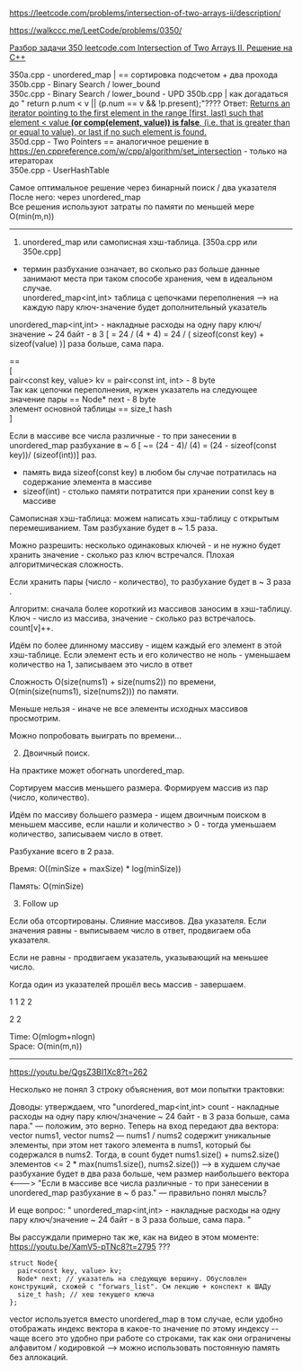 https://leetcode.com/problems/intersection-of-two-arrays-ii/description/

https://walkccc.me/LeetCode/problems/0350/

[Разбор задачи 350 leetcode.com Intersection of Two Arrays II. Решение на C++](https://www.youtube.com/watch?v=QgsZ3BI1Xc8&ab_channel=3.5%D0%B7%D0%B0%D0%B4%D0%B0%D1%87%D0%B8%D0%B2%D0%BD%D0%B5%D0%B4%D0%B5%D0%BB%D1%8E)

350a.cpp - unordered_map  | == сортировка подсчетом + два прохода  
350b.cpp - Binary Search / lower_bound  
350c.cpp - Binary Search / lower_bound - UPD 350b.cpp | как догадаться до " return p.num < v || (p.num == v && !p.present);"???? Ответ: [Returns an iterator pointing to the first element in the range \[first, last) such that element < value **(or comp(element, value)) is false**, (i.e. that is greater than or equal to value), or last if no such element is found.](https://en.cppreference.com/w/cpp/algorithm/lower_bound)  
350d.cpp - Two Pointers == аналогичное решение в https://en.cppreference.com/w/cpp/algorithm/set_intersection - только на итераторах  
350e.cpp - UserHashTable

Самое оптимальное решение через бинарный поиск / два указателя  
После него: через unordered_map  
Все решения используют затраты по памяти по меньшей мере O(min(m,n))

_______________

1. unordered_map или самописная хэш-таблица. [350a.cpp или 350e.cpp]

* термин разбухание означает, во сколько раз больше данные занимают места при таком способе хранения, чем в идеальном случае.  
unordered_map<int,int> таблица с цепочками переполнения --> на каждую пару ключ-значение будет дополнительный указатель

unordered_map<int,int> - накладные расходы на одну пару ключ/значение ~ 24 байт - в 3 [ = 24 / (4 + 4) = 24 / ( sizeof(const key) + sizeof(value) )] раза больше, сама пара.   

==  
[  
pair<const key, value> kv = pair<const int, int> - 8 byte  
Так как цепочки переполнения, нужен указатель на следующее значение пары == Node* next - 8 byte  
элемент основной таблицы == size_t hash  
]  

Если в массиве все числа различные - то при занесении в unordered_map разбухание в ~ б [ ~= (24 - 4)/ (4) = (24 - sizeof(const key))/ (sizeof(int))] раз.
- память вида sizeof(const key) в любом бы случае потратилась на содержание элемента в массиве
- sizeof(int) - столько памяти потратится при хранении const key в массиве 

Самописная хэш-таблица: можем написать хэш-таблицу с открытым перемешиванием. Там разбухание будет в ~ 1.5 раза.

Можно разрешить: несколько одинаковых ключей - и не нужно будет хранить значение - сколько раз ключ встречался. Плохая алгоритмическая сложность.

Если хранить пары (число - количество), то разбухание будет в ~ 3 раза .

Алгоритм: сначала более короткий из массивов заносим в хэш-таблицу. Ключ - число из массива, значение - сколько раз встречалось. count[v]++.

Идём по более длинному массиву - ищем каждый его элемент в этой хэш-таблице. 
Если элемент есть и его количество не ноль - уменьшаем количество на 1, записываем это число в ответ

Сложность O(size(nums1) + size(nums2)) по времени,  
O(min(size(nums1), size(nums2))) по памяти.

Меньше нельзя - иначе не все элементы исходных массивов просмотрим.

Можно попробовать выиграть по времени...

2. Двоичный поиск.

На практике может обогнать unordered_map.

Сортируем массив меньшего размера. Формируем массив из пар (число, количество).

Идём по массиву большего размера - ищем двоичным поиском в меньшем массиве, 
если нашли и количество > 0 - тогда уменьшаем количество, записываем число в ответ.

Разбухание всего в 2 раза.

Время: O((minSize + maxSize) * log(minSize))

Память: O(minSize)

3. Follow up

Если оба отсортированы. Слияние массивов. Два указателя. 
Если значения равны - выписываем число в ответ, продвигаем оба указателя.

Если не равны - продвигаем указатель, указывающий на меньшее число.

Когда один из указателей прошёл весь массив - завершаем.

1 1 2 2 
 
2 2

Time:  O(mlogm+nlogn)  
Space: O(min(m,n))
_____

https://youtu.be/QgsZ3BI1Xc8?t=262

Несколько не понял 3 строку объяснения, вот мои попытки трактовки:

Доводы: утверждаем, что "unordered_map<int,int> count - накладные расходы на одну пару ключ/значение ~ 24 байт - в 3 раза больше, сама пара." — положим, это верно.
Теперь на вход передают два вектора: vector<int> nums1, vector<int> nums2 — nums1 / nums2 содержит уникальные элементы, при этом нет такого элемента в nums1, который бы содержался в nums2. Тогда, в count будет nums1.size() + nums2.size() элементов <= 2 * max(nums1.size(), nums2.size()) —-> в худшем случае разбухание будет в два раза больше, чем размер наибольшего вектора <---> "Если в массиве все числа различные - то при занесении в unordered_map разбухание в ~ б раз." — правильно понял мысль?

И еще вопрос:
"
unordered_map<int,int> - накладные расходы на одну пару ключ/значение ~ 24 байт - в 3 раза больше, сама пара.
"

Вы рассуждали примерно так же, как на видео в этом моменте: https://youtu.be/XamV5-pTNc8?t=2795
???

    struct Node{
      pair<const key, value> kv;
      Node* next; // указатель на следующую вершину. Обусловлен конструкций, схожей с "forwars_list". См лекцию + конспект к ШАДу
      size_t hash; // хеш текущего ключа
    };

vector используется вместо unordered_map в том случае, если удобно отображать индекс вектора в какое-то значение по этому индексу -- чаще всего это удобно при работе со строками, так как они ограничены алфавитом / кодировкой --> можно использовать постоянную память без аллокаций.
